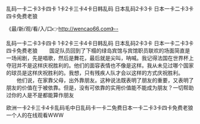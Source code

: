 乱码一卡二卡3卡四卡
1卡2卡三卡4卡日韩乱码
日本乱码2卡3卡
日本一卡二卡3卡四卡免费老狼


《最/新/观/看/入/口👉http://wencao66.com》--

乱码一卡二卡3卡四卡
1卡2卡三卡4卡日韩乱码
日本乱码2卡3卡
日本一卡二卡3卡四卡免费老狼
　　国足队员回到了下榻的绿岛宾馆与宾馆职员联欢的场面简直是一场闹剧，先是唱歌，然后是舞花，最后就是尖叫，呐喊。我记得法国在世界杯上夺冠并不是这样庆祝胜利的。他们的面容表情也不像是这样。我从未见过哪个国家的球员是这样庆祝胜利的。我想，只有残疾人队才会以这样的方式庆祝胜利。
　　他们说，在家靠父母，出外靠朋友。这种说法既表明了朋友的重要，又表明了朋友的价值在于被依靠。但是，没有可依靠的实用价值能不能成为朋友？一切帮助过你的人是不是都能算作朋友





欧洲一卡2卡三卡4卡乱码毛中日乱码卡一卡二免费日本一卡二卡3卡四卡免费老狼一个人的在线观看WWW
